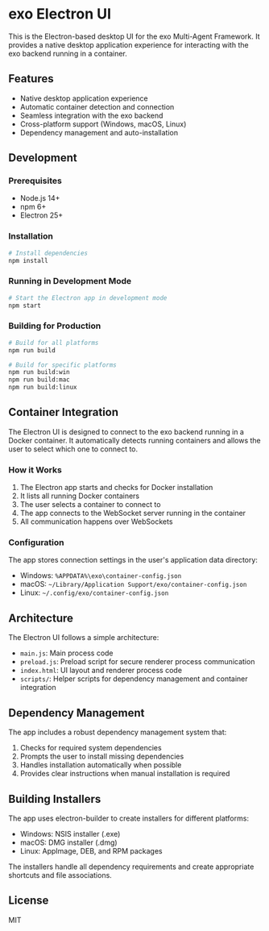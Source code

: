 # exo Electron UI

This is the Electron-based desktop UI for the exo Multi-Agent Framework. It provides a native desktop application experience for interacting with the exo backend running in a container.

## Features

- Native desktop application experience
- Automatic container detection and connection
- Seamless integration with the exo backend
- Cross-platform support (Windows, macOS, Linux)
- Dependency management and auto-installation

## Development

### Prerequisites

- Node.js 14+
- npm 6+
- Electron 25+

### Installation

```bash
# Install dependencies
npm install
```

### Running in Development Mode

```bash
# Start the Electron app in development mode
npm start
```

### Building for Production

```bash
# Build for all platforms
npm run build

# Build for specific platforms
npm run build:win
npm run build:mac
npm run build:linux
```

## Container Integration

The Electron UI is designed to connect to the exo backend running in a Docker container. It automatically detects running containers and allows the user to select which one to connect to.

### How it Works

1. The Electron app starts and checks for Docker installation
2. It lists all running Docker containers
3. The user selects a container to connect to
4. The app connects to the WebSocket server running in the container
5. All communication happens over WebSockets

### Configuration

The app stores connection settings in the user's application data directory:

- Windows: `%APPDATA%\exo\container-config.json`
- macOS: `~/Library/Application Support/exo/container-config.json`
- Linux: `~/.config/exo/container-config.json`

## Architecture

The Electron UI follows a simple architecture:

- `main.js`: Main process code
- `preload.js`: Preload script for secure renderer process communication
- `index.html`: UI layout and renderer process code
- `scripts/`: Helper scripts for dependency management and container integration

## Dependency Management

The app includes a robust dependency management system that:

1. Checks for required system dependencies
2. Prompts the user to install missing dependencies
3. Handles installation automatically when possible
4. Provides clear instructions when manual installation is required

## Building Installers

The app uses electron-builder to create installers for different platforms:

- Windows: NSIS installer (.exe)
- macOS: DMG installer (.dmg)
- Linux: AppImage, DEB, and RPM packages

The installers handle all dependency requirements and create appropriate shortcuts and file associations.

## License

MIT
